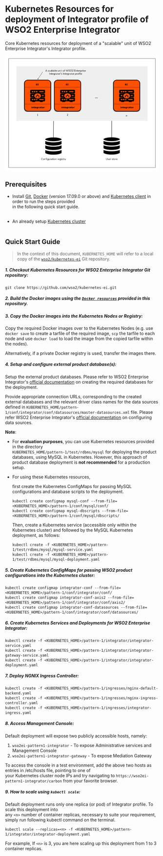 # Kubernetes Resources for deployment of Integrator profile of WSO2 Enterprise Integrator

Core Kubernetes resources for deployment of a "scalable" unit of WSO2 Enterprise Integrator's Integrator profile.

![A "scalable" unit of WSO2 Enterprise Integrator's Integrator profile](integrator.png)

## Prerequisites

* Install [Git](https://git-scm.com/book/en/v2/Getting-Started-Installing-Git), [Docker](https://www.docker.com/get-docker)
(version 17.09.0 or above) and [Kubernetes client](https://kubernetes.io/docs/tasks/tools/install-kubectl/)
in order to run the steps provided<br>in the following quick start guide.<br><br>

* An already setup [Kubernetes cluster](https://kubernetes.io/docs/setup/pick-right-solution/)<br><br>
 
## Quick Start Guide

>In the context of this document, `KUBERNETES_HOME` will refer to a local copy of the [`wso2/kubernetes-ei`](https://github.com/wso2/kubernetes-ei/)
Git repository.<br>

##### 1. Checkout Kubernetes Resources for WSO2 Enterprise Integrator Git repository:

```
git clone https://github.com/wso2/kubernetes-ei.git
```

##### 2. Build the Docker images using the [`Docker resources`](../dockerfiles) provided in this repository.

##### 3. Copy the Docker images into the Kubernetes Nodes or Registry:

Copy the required Docker images over to the Kubernetes Nodes (e.g. use `docker save` to create a tarfile of the 
required image, `scp` the tarfile to each node and use `docker load` to load the image from the copied tarfile 
within the nodes).

Alternatively, if a private Docker registry is used, transfer the images there.

##### 4. Setup and configure external product database(s):

Setup the external product databases. Please refer to WSO2 Enterprise Integrator's [official documentation](https://docs.wso2.com/display/EI620/Clustering+the+ESB+Profile#ClusteringtheESBProfile-Creatingthedatabases)
on creating the required databases for the deployment.

Provide appropriate connection URLs, corresponding to the created external databases and the relevant driver class names for the data sources defined in
`KUBERNETES_HOME/pattern-1/conf/integrator/conf/datasources/master-datasources.xml` file. Please refer WSO2 Enterprise Integrator's
[official documentation](https://docs.wso2.com/display/EI620/Configuring+master-datasources.xml) on configuring data sources.

**Note**:

* For **evaluation purposes**, you can use Kubernetes resources provided in the directory<br>
`KUBERNETES_HOME/pattern-1/test/rdbms/mysql` for deploying the product databases, using MySQL in Kubernetes. However, this approach of product database deployment is
**not recommended** for a production setup.

* For using these Kubernetes resources,

    first create the Kubernetes ConfigMaps for passing MySQL configurations and database scripts to the deployment.
    
    ```
    kubectl create configmap mysql-conf --from-file=<KUBERNETES_HOME>/pattern-1/conf/mysql/conf/
    kubectl create configmap mysql-dbscripts --from-file=<KUBERNETES_HOME>/pattern-1/conf/mysql/dbscripts/
    ```

    Then, create a Kubernetes service (accessible only within the Kubernetes cluster) and followed by the MySQL Kubernetes deployment, as follows:
    
    ```
    kubectl create -f <KUBERNETES_HOME>/pattern-1/test/rdbms/mysql/mysql-service.yaml
    kubectl create -f <KUBERNETES_HOME>/pattern-1/test/rdbms/mysql/mysql-deployment.yaml
    ```
    
##### 5. Create Kubernetes ConfigMaps for passing WSO2 product configurations into the Kubernetes cluster:

```
kubectl create configmap integrator-conf --from-file=<KUBERNETES_HOME>/pattern-1/conf/integrator/conf/
kubectl create configmap integrator-conf-axis2 --from-file=<KUBERNETES_HOME>/pattern-1/conf/integrator/conf/axis2/
kubectl create configmap integrator-conf-datasources --from-file=<KUBERNETES_HOME>/pattern-1/conf/integrator/conf/datasources/
```

##### 6. Create Kubernetes Services and Deployments for WSO2 Enterprise Integrator:

```
kubectl create -f <KUBERNETES_HOME>/pattern-1/integrator/integrator-service.yaml
kubectl create -f <KUBERNETES_HOME>/pattern-1/integrator/integrator-gateway-service.yaml
kubectl create -f <KUBERNETES_HOME>/pattern-1/integrator/integrator-deployment.yaml
```

##### 7. Deploy NGNIX Ingress Controller:

```
kubectl create -f <KUBERNETES_HOME>/pattern-1/ingresses/nginx-default-backend.yaml
kubectl create -f <KUBERNETES_HOME>/pattern-1/ingresses/nginx-ingress-controller.yaml
kubectl create -f <KUBERNETES_HOME>/pattern-1/ingresses/integrator-ingress.yaml
```

##### 8. Access Management Console:

Default deployment will expose two publicly accessible hosts, namely: <br>
1. `wso2ei-pattern1-integrator` - To expose Administrative services and Management Console <br>
2. `wso2ei-pattern1-integrator-gateway` - To expose Mediation Gateway <br>

To access the console in a test environment, add the above two hosts as entries in /etc/hosts file, pointing to one of<br>
your Kubernetes cluster node IPs and try navigating to `https://wso2ei-pattern1-integrator/carbon` from your favorite browser.

##### 9. How to scale using `kubectl scale`:

Default deployment runs only one replica (or pod) of Integrator profile. To scale this deployment into <br>
any `<n>` number of container replicas, necessary to suite your requirement, simply run following kubectl 
command on the terminal. 
```
kubectl scale --replicas=<n> -f <KUBERNETES_HOME>/pattern-1/integrator/integrator-deployment.yaml
```
For example, If `<n>` is 3, you are here scaling up this deployment from 1 to 3 container replicas.
